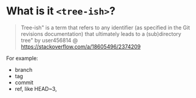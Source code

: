 # What is it `<tree-ish>`?

> Tree-ish" is a term that refers to any identifier (as specified in the Git revisions documentation) that ultimately leads to a (sub)directory tree"
by user456814 @ https://stackoverflow.com/a/18605496/2374209

For example:
- branch
- tag
- commit
- ref, like HEAD~3, 